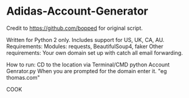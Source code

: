 # Adidas-Account-Generator

Credit to https://github.com/bopped for original script.

Written for Python 2 only.
Includes support for US, UK, CA, AU.
Requirements: Modules: requests, BeautifulSoup4, faker
Other requirements: Your own domain set up with catch all email forwarding.

How to run:
CD to the location via Terminal/CMD
python Account Genrator.py
When you are prompted for the domain enter it. "eg thomas.com"

COOK
